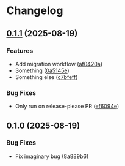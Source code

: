 # Changelog

## [0.1.1](https://github.com/ecmwf-lab/github-playground/compare/0.1.0...0.1.1) (2025-08-19)


### Features

* Add migration workflow ([af0420a](https://github.com/ecmwf-lab/github-playground/commit/af0420abf9f48c2b17d83de1a16267a4b872119e))
* Something ([0a5145e](https://github.com/ecmwf-lab/github-playground/commit/0a5145efe142a229362928a2a5ea0d81e79ce16c))
* Something else ([c7bfeff](https://github.com/ecmwf-lab/github-playground/commit/c7bfeffe28612b1c24c88866e2b2f2af214acb74))


### Bug Fixes

* Only run on release-please PR ([ef6094e](https://github.com/ecmwf-lab/github-playground/commit/ef6094ea7a66c74fdebc9f4d78fdb25957e15e68))

## 0.1.0 (2025-08-19)


### Bug Fixes

* Fix imaginary bug ([8a889b6](https://github.com/ecmwf-lab/github-playground/commit/8a889b67529edfb22e29ff68d42791127fdffe1d))
